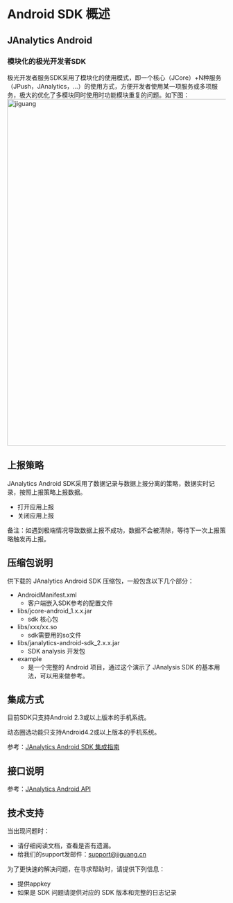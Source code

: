 # Android SDK 概述
<style>
img[alt= jiguang] { width: 800px; }
</style>
## JAnalytics Android
### 模块化的极光开发者SDK
极光开发者服务SDK采用了模块化的使用模式，即一个核心（JCore）+N种服务（JPush，JAnalytics，...）的使用方式，方便开发者使用某一项服务或多项服务，极大的优化了多模块同时使用时功能模块重复的问题。如下图：
![jiguang](./image/sdk_model.png)

## 上报策略
JAnalytics Android SDK采用了数据记录与数据上报分离的策略，数据实时记录，按照上报策略上报数据。

+ 打开应用上报
+ 关闭应用上报

备注：如遇到极端情况导致数据上报不成功，数据不会被清除，等待下一次上报策略触发再上报。

## 压缩包说明
供下载的 JAnalytics Android SDK 压缩包，一般包含以下几个部分：

+ AndroidManifest.xml
	+ 客户端嵌入SDK参考的配置文件
+ libs/jcore-android_1.x.x.jar
	+ sdk 核心包
+ libs/xxx/xx.so
	+ sdk需要用的so文件
+ libs/janalytics-android-sdk_2.x.x.jar
	+ SDK analysis 开发包
+ example
	+ 是一个完整的 Android 项目，通过这个演示了 JAnalysis SDK 的基本用法，可以用来做参考。

## 集成方式
目前SDK只支持Android 2.3或以上版本的手机系统。

动态圈选功能只支持Android4.2或以上版本的手机系统。

参考：[JAnalytics Android SDK 集成指南](android_guide)

## 接口说明
参考：[JAnalytics Android API](android_api)

## 技术支持

当出现问题时：

+ 请仔细阅读文档，查看是否有遗漏。
+ 给我们的support发邮件：[support&#64;jiguang.cn](mailto:support&#64;jigung.cn)

为了更快速的解决问题，在寻求帮助时，请提供下列信息：

+ 提供appkey
+ 如果是 SDK 问题请提供对应的 SDK 版本和完整的日志记录

